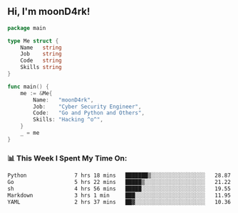 <h2> Hi, I'm moonD4rk!</h2>

```go
package main

type Me struct {
	Name   string
	Job    string
	Code   string
	Skills string
}

func main() {
	me := &Me{
		Name:   "moonD4rk",
		Job:    "Cyber Security Engineer",
		Code:   "Go and Python and Others",
		Skills: "Hacking ^o^",
	}
	_ = me
}
```

<h3>📊 This Week I Spent My Time On:</h3>
<!-- <img align='right' src="https://github-readme-stats.vercel.app/api?username=moond4rk&show_icons=true&theme=radical", width="300" height="150"> -->

<!--START_SECTION:waka-->

```txt
Python               7 hrs 18 mins   ███████▒░░░░░░░░░░░░░░░░░   28.87 %
Go                   5 hrs 22 mins   █████▒░░░░░░░░░░░░░░░░░░░   21.22 %
sh                   4 hrs 56 mins   █████░░░░░░░░░░░░░░░░░░░░   19.55 %
Markdown             3 hrs 1 min     ███░░░░░░░░░░░░░░░░░░░░░░   11.95 %
YAML                 2 hrs 37 mins   ██▓░░░░░░░░░░░░░░░░░░░░░░   10.36 %
```

<!--END_SECTION:waka-->

